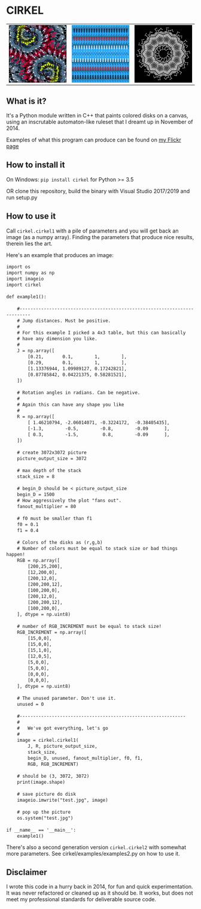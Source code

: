 

# CIRKEL

<table>
<tr>
<td><img src="https://raw.githubusercontent.com/zmic/cirkel/master/generated/example1.jpg" width=270px></td>
<td><img src="https://raw.githubusercontent.com/zmic/cirkel/master/generated/example2.jpg" width=270px></td>
<td><img src="https://raw.githubusercontent.com/zmic/cirkel/master/generated/example3.jpg" width=270px></td>
</tr>
</table>

## What is it?
It's a Python module written in C++ that paints colored disks on a canvas, using an inscrutable automaton-like ruleset that I dreamt up in November of 2014.

Examples of what this program can produce can be found on 
[my Flickr page](https://www.flickr.com/photos/66348526@N00/albums/72157665578003511)

## How to install it

On Windows:
`pip install cirkel` for Python >= 3.5

OR clone this repository, build the binary with Visual Studio 2017/2019 and run setup.py

## How to  use it
Call `cirkel.cirkel1` with a pile of parameters and you will get back an image (as a numpy array). Finding the parameters that produce nice results, therein lies the art.

Here's an example that produces an image:

```
import os
import numpy as np
import imageio
import cirkel

def example1():    

    #--------------------------------------------------------------------------
    # Jump distances. Must be positive.
    #
    # For this example I picked a 4x3 table, but this can basically
    # have any dimension you like.
    #
    J = np.array([
        [0.21,       0.1,        1,        ],
        [0.29,       0.1,        1,        ],
        [1.13376944, 1.09989127, 0.17242821],
        [0.87785842, 0.04221375, 0.58281521],
    ])
 
    # Rotation angles in radians. Can be negative.
    #
    # Again this can have any shape you like 
    #
    R = np.array([
        [ 1.46210794, -2.06014071, -0.3224172,  -0.38405435],
        [-1.3,        -0.5,        -0.8,        -0.09      ],
        [ 0.3,        -1.5,         0.8,        -0.09      ],
    ])

    # create 3072x3072 picture
    picture_output_size = 3072
    
    # max depth of the stack
    stack_size = 8
    
    # begin_D should be < picture_output_size
    begin_D = 1500
    # How aggressively the plot "fans out".
    fanout_multiplier = 80
    
    # f0 must be smaller than f1
    f0 = 0.1
    f1 = 0.4
    
    # Colors of the disks as (r,g,b)
    # Number of colors must be equal to stack size or bad things happen!
    RGB = np.array([
        [200,25,200],
        [12,200,0],
        [200,12,0],
        [200,200,12],
        [100,200,0],
        [200,12,0],
        [200,200,12],
        [100,200,0],
    ], dtype = np.uint8)

    # number of RGB_INCREMENT must be equal to stack size!
    RGB_INCREMENT = np.array([
        [15,0,0],
        [15,0,0],
        [15,1,0],
        [12,0,5],
        [5,0,0],
        [5,0,0],        
        [0,0,0],
        [0,0,0],        
    ], dtype = np.uint8)

    # The unused parameter. Don't use it.
    unused = 0
    
    #--------------------------------------------------------------
    #      
    #   We've got everything, let's go
    # 
    image = cirkel.cirkel1(
        J, R, picture_output_size, 
        stack_size, 
        begin_D, unused, fanout_multiplier, f0, f1,
        RGB, RGB_INCREMENT)
    
    # should be (3, 3072, 3072)    
    print(image.shape)   

    # save picture do disk
    imageio.imwrite("test.jpg", image)
    
    # pop up the picture
    os.system("test.jpg")

if __name__ == '__main__':    
    example1()
```

There's also a second generation version `cirkel.cirkel2` with somewhat more parameters. See cirkel/examples/examples2.py on how to use it.


## Disclaimer
I wrote this code in a hurry back in 2014, for fun and quick experimentation. It was never refactored or cleaned up as it should be. It works, but does not meet my professional standards for deliverable source code.


